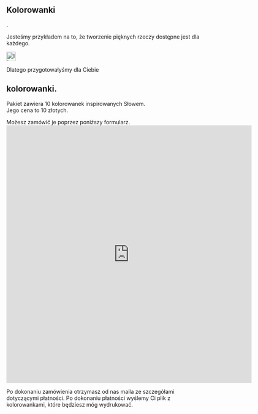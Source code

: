 <h2 class="h3">Kolorowanki</h2>.
<p>
Jesteśmy przykładem na to, że tworzenie <span class="text-accent">pięknych</span> rzeczy dostępne 
jest dla <span class="text-accent">każdego</span>.
</p>
<p>
<img alt="Ikona pędzla" src="/img/brush-icon.svg" style="width: 1.5rem;" />
<p>
Dlatego przygotowałyśmy dla Ciebie
<br>
<h2 class="text-handwritten">kolorowanki. </h2>
</p>
<p>
Pakiet zawiera <span class="text-accent">10 kolorowanek</span> inspirowanych Słowem.
<br> Jego cena to <span class="text-accent">10 złotych</span>.
</p>
<p>
Możesz zamówić je poprzez poniższy <span class="text-accent">formularz</span>.
<br>
<iframe src="https://docs.google.com/forms/d/e/1FAIpQLSdvkkOF393dD68qW2XvqCUrUDlWLFBNXfLHookPX7j2EjYFkA/viewform?embedded=true" width="640" height="673" frameborder="0" marginheight="0" marginwidth="0">Ładuję…</iframe>
</p>
<p>
Po dokonaniu zamówienia otrzymasz od nas maila ze szczegółami dotyczącymi płatności. Po dokonaniu płatności wyślemy Ci plik z <span class="text-accent">kolorowankami</span>, które będziesz móg wydrukować.
